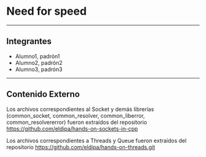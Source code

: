 # Need for speed

---

## Integrantes

- Alumno1, padrón1
- Alumno2, padrón2
- Alumno3, padrón3

---

## Contenido Externo

Los archivos correspondientes al Socket y demás librerías (common_socket, common_resolver, common_liberror,
common_resolvererror) fueron extraídos del repositorio https://github.com/eldipa/hands-on-sockets-in-cpp

Los archivos correspondientes a Threads y Queue fueron extraídos del repositorio 
https://github.com/eldipa/hands-on-threads.git

